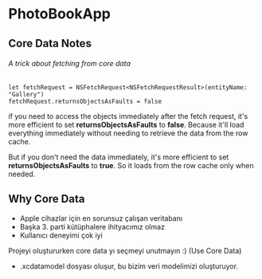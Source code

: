 # PhotoBookApp

## Core Data Notes

###### A trick about fetching from core data

```
let fetchRequest = NSFetchRequest<NSFetchRequestResult>(entityName: "Gallery")
fetchRequest.returnsObjectsAsFaults = false
```

if you need to access the objects immediately after the fetch request, it's more efficient to set **returnsObjectsAsFaults** to **false**. Because it'll load everything immediately without needing to retrieve the data from the row cache.

But if you don't need the data immediately, it's more efficient to set **returnsObjectsAsFaults** to **true**. So it loads from the row cache only when needed.


## Why Core Data

- Apple cihazlar için en sorunsuz çalışan veritabanı
- Başka 3. parti kütüphalere ihityacımız olmaz
- Kullanıcı deneyimi çok iyi

Projeyi oluştururken core data yı seçmeyi unutmayın :)  (Use Core Data) 

- .xcdatamodel dosyası oluşur, bu bizim veri modelimizi oluşturuyor.
